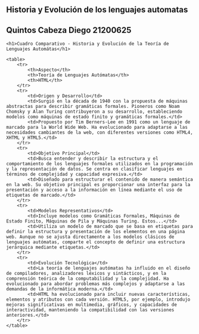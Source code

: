 ## Historia y Evolución de los lenguajes automatas
## Quintos Cabeza Diego 21200625
    <h1>Cuadro Comparativo - Historia y Evolución de la Teoría de Lenguajes Automátas</h1>

    <table>
        <tr>
            <th>Aspecto</th>
            <th>Teoría de Lenguajes Autómatas</th>
            <th>HTML</th>
        </tr>
        <tr>
            <td>Origen y Desarrollo</td>
            <td>Surgió en la década de 1940 con la propuesta de máquinas abstractas para describir gramáticas formales. Pioneros como Noam Chomsky y Alan Turing contribuyeron a su desarrollo, estableciendo modelos como máquinas de estado finito y gramáticas formales.</td>
            <td>Propuesto por Tim Berners-Lee en 1991 como un lenguaje de marcado para la World Wide Web. Ha evolucionado para adaptarse a las necesidades cambiantes de la web, con diferentes versiones como HTML4, XHTML y HTML5.</td>
        </tr>
        <tr>
            <td>Objetivo Principal</td>
            <td>Busca entender y describir la estructura y el comportamiento de los lenguajes formales utilizados en la programación y la representación de datos. Se centra en clasificar lenguajes en términos de complejidad y capacidad expresiva.</td>
            <td>Diseñado para estructurar el contenido de manera semántica en la web. Su objetivo principal es proporcionar una interfaz para la presentación y acceso a la información en línea mediante el uso de etiquetas de marcado.</td>
        </tr>
        <tr>
            <td>Modelos Representativos</td>
            <td>Incluye modelos como Gramáticas Formales, Máquinas de Estado Finito, Máquinas de Pila y Máquinas Turing. Estos...</td>
            <td>Utiliza un modelo de marcado que se basa en etiquetas para definir la estructura y presentación de los elementos en una página web. Aunque no se ajusta directamente a los modelos clásicos de lenguajes autómatas, comparte el concepto de definir una estructura jerárquica mediante etiquetas.</td>
        </tr>
        <tr>
            <td>Evolución Tecnológica</td>
            <td>La teoría de lenguajes autómatas ha influido en el diseño de compiladores, analizadores léxicos y sintácticos, y en la comprensión teórica de la computabilidad y la complejidad. Ha evolucionado para abordar problemas más complejos y adaptarse a las demandas de la informática moderna.</td>
            <td>HTML ha evolucionado para incluir nuevas características, elementos y atributos con cada versión. HTML5, por ejemplo, introdujo mejoras significativas en multimedia, gráficos, y capacidades de interactividad, manteniendo la compatibilidad con las versiones anteriores.</td>
        </tr>
    </table>

